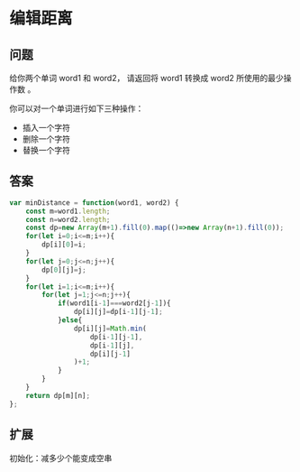 # 编辑距离
## 问题
给你两个单词 word1 和 word2， 请返回将 word1 转换成 word2 所使用的最少操作数  。

你可以对一个单词进行如下三种操作：

- 插入一个字符
- 删除一个字符
- 替换一个字符
## 答案
```js
var minDistance = function(word1, word2) {
    const m=word1.length;
    const n=word2.length;
    const dp=new Array(m+1).fill(0).map(()=>new Array(n+1).fill(0));
    for(let i=0;i<=m;i++){
        dp[i][0]=i;
    }
    for(let j=0;j<=n;j++){
        dp[0][j]=j;
    }
    for(let i=1;i<=m;i++){
        for(let j=1;j<=n;j++){
            if(word1[i-1]===word2[j-1]){
                dp[i][j]=dp[i-1][j-1];
            }else{
                dp[i][j]=Math.min(
                    dp[i-1][j-1],
                    dp[i-1][j],
                    dp[i][j-1]
                )+1;
            }
        }
    }
    return dp[m][n];
};
```
## 扩展
初始化：减多少个能变成空串